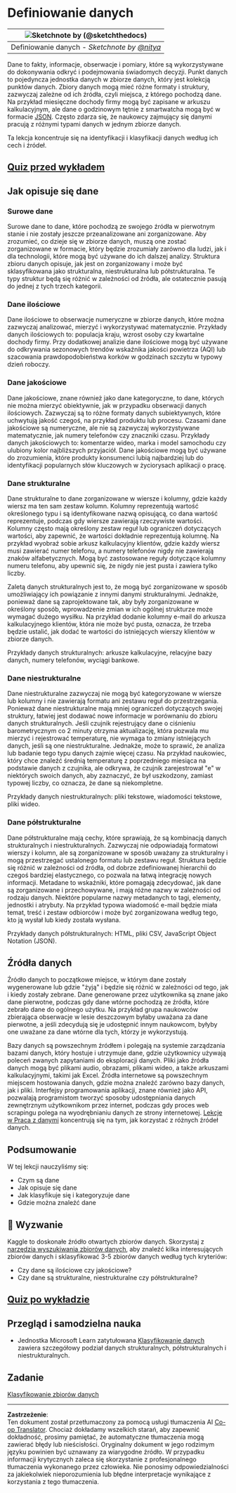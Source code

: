 <!--
CO_OP_TRANSLATOR_METADATA:
{
  "original_hash": "1228edf3572afca7d7cdcd938b6b4984",
  "translation_date": "2025-09-04T14:49:11+00:00",
  "source_file": "1-Introduction/03-defining-data/README.md",
  "language_code": "pl"
}
-->
# Definiowanie danych

|![ Sketchnote by [(@sketchthedocs)](https://sketchthedocs.dev) ](../../sketchnotes/03-DefiningData.png)|
|:---:|
|Definiowanie danych - _Sketchnote by [@nitya](https://twitter.com/nitya)_ |

Dane to fakty, informacje, obserwacje i pomiary, które są wykorzystywane do dokonywania odkryć i podejmowania świadomych decyzji. Punkt danych to pojedyncza jednostka danych w zbiorze danych, który jest kolekcją punktów danych. Zbiory danych mogą mieć różne formaty i struktury, zazwyczaj zależne od ich źródła, czyli miejsca, z którego pochodzą dane. Na przykład miesięczne dochody firmy mogą być zapisane w arkuszu kalkulacyjnym, ale dane o godzinowym tętnie z smartwatcha mogą być w formacie [JSON](https://stackoverflow.com/a/383699). Często zdarza się, że naukowcy zajmujący się danymi pracują z różnymi typami danych w jednym zbiorze danych.

Ta lekcja koncentruje się na identyfikacji i klasyfikacji danych według ich cech i źródeł.

## [Quiz przed wykładem](https://purple-hill-04aebfb03.1.azurestaticapps.net/quiz/4)

## Jak opisuje się dane

### Surowe dane
Surowe dane to dane, które pochodzą ze swojego źródła w pierwotnym stanie i nie zostały jeszcze przeanalizowane ani zorganizowane. Aby zrozumieć, co dzieje się w zbiorze danych, muszą one zostać zorganizowane w formacie, który będzie zrozumiały zarówno dla ludzi, jak i dla technologii, które mogą być używane do ich dalszej analizy. Struktura zbioru danych opisuje, jak jest on zorganizowany i może być sklasyfikowana jako strukturalna, niestrukturalna lub półstrukturalna. Te typy struktur będą się różnić w zależności od źródła, ale ostatecznie pasują do jednej z tych trzech kategorii.

### Dane ilościowe
Dane ilościowe to obserwacje numeryczne w zbiorze danych, które można zazwyczaj analizować, mierzyć i wykorzystywać matematycznie. Przykłady danych ilościowych to: populacja kraju, wzrost osoby czy kwartalne dochody firmy. Przy dodatkowej analizie dane ilościowe mogą być używane do odkrywania sezonowych trendów wskaźnika jakości powietrza (AQI) lub szacowania prawdopodobieństwa korków w godzinach szczytu w typowy dzień roboczy.

### Dane jakościowe
Dane jakościowe, znane również jako dane kategoryczne, to dane, których nie można mierzyć obiektywnie, jak w przypadku obserwacji danych ilościowych. Zazwyczaj są to różne formaty danych subiektywnych, które uchwytują jakość czegoś, na przykład produktu lub procesu. Czasami dane jakościowe są numeryczne, ale nie są zazwyczaj wykorzystywane matematycznie, jak numery telefonów czy znaczniki czasu. Przykłady danych jakościowych to: komentarze wideo, marka i model samochodu czy ulubiony kolor najbliższych przyjaciół. Dane jakościowe mogą być używane do zrozumienia, które produkty konsumenci lubią najbardziej lub do identyfikacji popularnych słów kluczowych w życiorysach aplikacji o pracę.

### Dane strukturalne
Dane strukturalne to dane zorganizowane w wiersze i kolumny, gdzie każdy wiersz ma ten sam zestaw kolumn. Kolumny reprezentują wartość określonego typu i są identyfikowane nazwą opisującą, co dana wartość reprezentuje, podczas gdy wiersze zawierają rzeczywiste wartości. Kolumny często mają określony zestaw reguł lub ograniczeń dotyczących wartości, aby zapewnić, że wartości dokładnie reprezentują kolumnę. Na przykład wyobraź sobie arkusz kalkulacyjny klientów, gdzie każdy wiersz musi zawierać numer telefonu, a numery telefonów nigdy nie zawierają znaków alfabetycznych. Mogą być zastosowane reguły dotyczące kolumny numeru telefonu, aby upewnić się, że nigdy nie jest pusta i zawiera tylko liczby.

Zaletą danych strukturalnych jest to, że mogą być zorganizowane w sposób umożliwiający ich powiązanie z innymi danymi strukturalnymi. Jednakże, ponieważ dane są zaprojektowane tak, aby były zorganizowane w określony sposób, wprowadzenie zmian w ich ogólnej strukturze może wymagać dużego wysiłku. Na przykład dodanie kolumny e-mail do arkusza kalkulacyjnego klientów, która nie może być pusta, oznacza, że trzeba będzie ustalić, jak dodać te wartości do istniejących wierszy klientów w zbiorze danych.

Przykłady danych strukturalnych: arkusze kalkulacyjne, relacyjne bazy danych, numery telefonów, wyciągi bankowe.

### Dane niestrukturalne
Dane niestrukturalne zazwyczaj nie mogą być kategoryzowane w wiersze lub kolumny i nie zawierają formatu ani zestawu reguł do przestrzegania. Ponieważ dane niestrukturalne mają mniej ograniczeń dotyczących swojej struktury, łatwiej jest dodawać nowe informacje w porównaniu do zbioru danych strukturalnych. Jeśli czujnik rejestrujący dane o ciśnieniu barometrycznym co 2 minuty otrzyma aktualizację, która pozwala mu mierzyć i rejestrować temperaturę, nie wymaga to zmiany istniejących danych, jeśli są one niestrukturalne. Jednakże, może to sprawić, że analiza lub badanie tego typu danych zajmie więcej czasu. Na przykład naukowiec, który chce znaleźć średnią temperaturę z poprzedniego miesiąca na podstawie danych z czujnika, ale odkrywa, że czujnik zarejestrował "e" w niektórych swoich danych, aby zaznaczyć, że był uszkodzony, zamiast typowej liczby, co oznacza, że dane są niekompletne.

Przykłady danych niestrukturalnych: pliki tekstowe, wiadomości tekstowe, pliki wideo.

### Dane półstrukturalne
Dane półstrukturalne mają cechy, które sprawiają, że są kombinacją danych strukturalnych i niestrukturalnych. Zazwyczaj nie odpowiadają formatowi wierszy i kolumn, ale są zorganizowane w sposób uważany za strukturalny i mogą przestrzegać ustalonego formatu lub zestawu reguł. Struktura będzie się różnić w zależności od źródła, od dobrze zdefiniowanej hierarchii do czegoś bardziej elastycznego, co pozwala na łatwą integrację nowych informacji. Metadane to wskaźniki, które pomagają zdecydować, jak dane są zorganizowane i przechowywane, i mają różne nazwy w zależności od rodzaju danych. Niektóre popularne nazwy metadanych to tagi, elementy, jednostki i atrybuty. Na przykład typowa wiadomość e-mail będzie miała temat, treść i zestaw odbiorców i może być zorganizowana według tego, kto ją wysłał lub kiedy została wysłana.

Przykłady danych półstrukturalnych: HTML, pliki CSV, JavaScript Object Notation (JSON).

## Źródła danych

Źródło danych to początkowe miejsce, w którym dane zostały wygenerowane lub gdzie "żyją" i będzie się różnić w zależności od tego, jak i kiedy zostały zebrane. Dane generowane przez użytkownika są znane jako dane pierwotne, podczas gdy dane wtórne pochodzą ze źródła, które zebrało dane do ogólnego użytku. Na przykład grupa naukowców zbierająca obserwacje w lesie deszczowym byłaby uważana za dane pierwotne, a jeśli zdecydują się je udostępnić innym naukowcom, byłyby one uważane za dane wtórne dla tych, którzy je wykorzystują.

Bazy danych są powszechnym źródłem i polegają na systemie zarządzania bazami danych, który hostuje i utrzymuje dane, gdzie użytkownicy używają poleceń zwanych zapytaniami do eksploracji danych. Pliki jako źródła danych mogą być plikami audio, obrazami, plikami wideo, a także arkuszami kalkulacyjnymi, takimi jak Excel. Źródła internetowe są powszechnym miejscem hostowania danych, gdzie można znaleźć zarówno bazy danych, jak i pliki. Interfejsy programowania aplikacji, znane również jako API, pozwalają programistom tworzyć sposoby udostępniania danych zewnętrznym użytkownikom przez internet, podczas gdy proces web scrapingu polega na wyodrębnianiu danych ze strony internetowej. [Lekcje w Praca z danymi](../../../../../../../../../2-Working-With-Data) koncentrują się na tym, jak korzystać z różnych źródeł danych.

## Podsumowanie

W tej lekcji nauczyliśmy się:

- Czym są dane
- Jak opisuje się dane
- Jak klasyfikuje się i kategoryzuje dane
- Gdzie można znaleźć dane

## 🚀 Wyzwanie

Kaggle to doskonałe źródło otwartych zbiorów danych. Skorzystaj z [narzędzia wyszukiwania zbiorów danych](https://www.kaggle.com/datasets), aby znaleźć kilka interesujących zbiorów danych i sklasyfikować 3-5 zbiorów danych według tych kryteriów:

- Czy dane są ilościowe czy jakościowe?
- Czy dane są strukturalne, niestrukturalne czy półstrukturalne?

## [Quiz po wykładzie](https://ff-quizzes.netlify.app/en/ds/)

## Przegląd i samodzielna nauka

- Jednostka Microsoft Learn zatytułowana [Klasyfikowanie danych](https://docs.microsoft.com/en-us/learn/modules/choose-storage-approach-in-azure/2-classify-data) zawiera szczegółowy podział danych strukturalnych, półstrukturalnych i niestrukturalnych.

## Zadanie

[Klasyfikowanie zbiorów danych](assignment.md)

---

**Zastrzeżenie**:  
Ten dokument został przetłumaczony za pomocą usługi tłumaczenia AI [Co-op Translator](https://github.com/Azure/co-op-translator). Chociaż dokładamy wszelkich starań, aby zapewnić dokładność, prosimy pamiętać, że automatyczne tłumaczenia mogą zawierać błędy lub nieścisłości. Oryginalny dokument w jego rodzimym języku powinien być uznawany za wiarygodne źródło. W przypadku informacji krytycznych zaleca się skorzystanie z profesjonalnego tłumaczenia wykonanego przez człowieka. Nie ponosimy odpowiedzialności za jakiekolwiek nieporozumienia lub błędne interpretacje wynikające z korzystania z tego tłumaczenia.